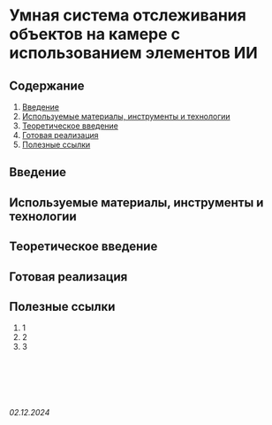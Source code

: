 # Умная система отслеживания объектов на камере с использованием элементов ИИ 

## Содержание

1. [Введение](./SmartSecurity.md#введение)
2. [Используемые материалы, инструменты и технологии](./SmartSecurity.md#используемые-материалы-инструменты-и-технологии)
3. [Теоретическое введение](./SmartSecurity.md#теоретическое-введение)
4. [Готовая реализация](./SmartSecurity.md#готовая-реализация)
5. [Полезные ссылки](./SmartSecurity.md#полезные-ссылки)

## Введение

## Используемые материалы, инструменты и технологии 

## Теоретическое введение

## Готовая реализация

## Полезные ссылки

1. 1
2. 2
3. 3


<br><br>
<br><br>

###### 02.12.2024
